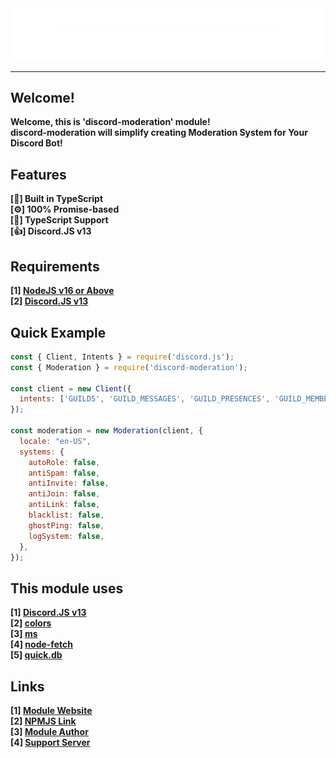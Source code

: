 <img src="https://raw.githubusercontent.com/discord-moderation/source/main/assets/discord-moderation-main.png" />
<hr>

## Welcome!
<strong>Welcome, this is 'discord-moderation' module!</strong> <br />
<strong>discord-moderation will simplify creating Moderation System for Your Discord Bot!</strong>

## Features
<span><strong>[🔑] Built in TypeScript</strong></span> <br />
<span><strong>[⚙] 100% Promise-based</strong></span> <br />
<span><strong>[🙂] TypeScript Support</strong></span> <br />
<span><strong>[👍] Discord.JS v13</strong></span>

## Requirements
<span><strong>[1] [NodeJS v16 or Above](https://nodejs.org/)</strong></span> <br />
<span><strong>[2] [Discord.JS v13](https://npmjs.com/package/discord.js/)</strong></span> <br />

## Quick Example
```js
const { Client, Intents } = require('discord.js');
const { Moderation } = require('discord-moderation');

const client = new Client({
  intents: ['GUILDS', 'GUILD_MESSAGES', 'GUILD_PRESENCES', 'GUILD_MEMBERS', 'GUILD_BANS']
});

const moderation = new Moderation(client, {
  locale: "en-US",
  systems: {
    autoRole: false,
    antiSpam: false,
    antiInvite: false,
    antiJoin: false,
    antiLink: false,
    blacklist: false,
    ghostPing: false,
    logSystem: false,
  },
});
```

## This module uses
<span><strong>[1] [Discord.JS v13](https://npmjs.com/package/discord.js/)</strong></span> <br />
<span><strong>[2] [colors](https://npmjs.com/package/colors/)</strong></span> <br />
<span><strong>[3] [ms](https://npmjs.com/package/ms/)</strong></span> <br />
<span><strong>[4] [node-fetch](https://npmjs.com/package/node-fetch/)</strong></span> <br />
<span><strong>[5] [quick.db](https://npmjs.com/package/quick.db/)</strong></span> <br />

## Links
<span><strong>[1] [Module Website](https://discord/)</strong></span> <br />
<span><strong>[2] [NPMJS Link](https://npmjs.com/package/discord-moderation/)</strong></span> <br />
<span><strong>[3] [Module Author](https://npmjs.com/~badboy-discord/)</strong></span> <br />
<span><strong>[4] [Support Server](https://discord.gg/eGZfaWsZgR/)</strong></span>
